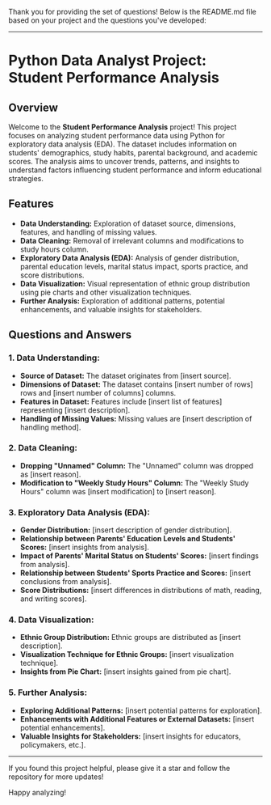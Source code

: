 Thank you for providing the set of questions! Below is the README.md file based on your project and the questions you've developed:

---

# Python Data Analyst Project: Student Performance Analysis

## Overview

Welcome to the **Student Performance Analysis** project! This project focuses on analyzing student performance data using Python for exploratory data analysis (EDA). The dataset includes information on students' demographics, study habits, parental background, and academic scores. The analysis aims to uncover trends, patterns, and insights to understand factors influencing student performance and inform educational strategies.

## Features

- **Data Understanding:** Exploration of dataset source, dimensions, features, and handling of missing values.
- **Data Cleaning:** Removal of irrelevant columns and modifications to study hours column.
- **Exploratory Data Analysis (EDA):** Analysis of gender distribution, parental education levels, marital status impact, sports practice, and score distributions.
- **Data Visualization:** Visual representation of ethnic group distribution using pie charts and other visualization techniques.
- **Further Analysis:** Exploration of additional patterns, potential enhancements, and valuable insights for stakeholders.

## Questions and Answers

### 1. Data Understanding:

- **Source of Dataset:** The dataset originates from [insert source].
- **Dimensions of Dataset:** The dataset contains [insert number of rows] rows and [insert number of columns] columns.
- **Features in Dataset:** Features include [insert list of features] representing [insert description].
- **Handling of Missing Values:** Missing values are [insert description of handling method].

### 2. Data Cleaning:

- **Dropping "Unnamed" Column:** The "Unnamed" column was dropped as [insert reason].
- **Modification to "Weekly Study Hours" Column:** The "Weekly Study Hours" column was [insert modification] to [insert reason].

### 3. Exploratory Data Analysis (EDA):

- **Gender Distribution:** [insert description of gender distribution].
- **Relationship between Parents' Education Levels and Students' Scores:** [insert insights from analysis].
- **Impact of Parents' Marital Status on Students' Scores:** [insert findings from analysis].
- **Relationship between Students' Sports Practice and Scores:** [insert conclusions from analysis].
- **Score Distributions:** [insert differences in distributions of math, reading, and writing scores].

### 4. Data Visualization:

- **Ethnic Group Distribution:** Ethnic groups are distributed as [insert description].
- **Visualization Technique for Ethnic Groups:** [insert visualization technique].
- **Insights from Pie Chart:** [insert insights gained from pie chart].

### 5. Further Analysis:

- **Exploring Additional Patterns:** [insert potential patterns for exploration].
- **Enhancements with Additional Features or External Datasets:** [insert potential enhancements].
- **Valuable Insights for Stakeholders:** [insert insights for educators, policymakers, etc.].

---


If you found this project helpful, please give it a star and follow the repository for more updates!

Happy analyzing!
